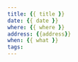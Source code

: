 ```yaml
---
title: {{ title }}
date: {{ date }}
where: {{ where }}
address: {{address}}
when: {{ what }}
tags:
---
```

